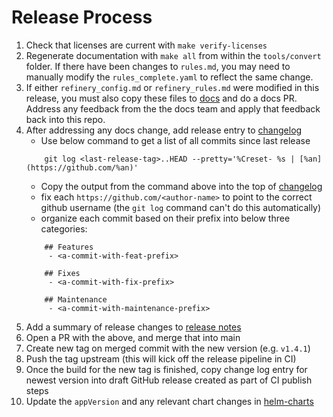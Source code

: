 # Release Process

1. Check that licenses are current with `make verify-licenses`
2. Regenerate documentation with `make all` from within the `tools/convert` folder. If there have
been changes to `rules.md`, you may need to manually modify the `rules_complete.yaml` to reflect the same change.
3. If either `refinery_config.md` or `refinery_rules.md` were modified in this release, you must also copy these files to [docs](https://github.com/honeycombio/docs) and do a docs PR. Address any feedback from the the docs team and apply that feedback back into this repo.
4. After addressing any docs change, add release entry to [changelog](./CHANGELOG.md)
    - Use below command to get a list of all commits since last release
    ```
        git log <last-release-tag>..HEAD --pretty='%Creset- %s | [%an](https://github.com/%an)'
    ```
    - Copy the output from the command above into the top of [changelog](./CHANGELOG.md)
    - fix each `https://github.com/<author-name>` to point to the correct github username
    (the `git log` command can't do this automatically)
    - organize each commit based on their prefix into below three categories:
    ```
        ## Features
         - <a-commit-with-feat-prefix>

        ## Fixes
         - <a-commit-with-fix-prefix>

        ## Maintenance
         - <a-commit-with-maintenance-prefix>
    ```
5. Add a summary of release changes to [release notes](./RELEASE_NOTES.md)
6. Open a PR with the above, and merge that into main
7. Create new tag on merged commit with the new version (e.g. `v1.4.1`)
8. Push the tag upstream (this will kick off the release pipeline in CI)
9. Once the build for the new tag is finished, copy change log entry for newest version into draft GitHub release created as part of CI publish steps
10. Update the `appVersion` and any relevant chart changes in [helm-charts](https://github.com/honeycombio/helm-charts/tree/main/charts/refinery)
